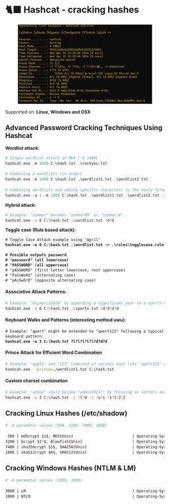 # 🐈‍⬛ Hashcat - cracking hashes

<figure><img src="../.gitbook/assets/image (4).png" alt=""><figcaption></figcaption></figure>

Supported on: **Linux, Windows and OSX**

## Advanced Password Cracking Techniques Using Hashcat

**Wordlist attack:**

```powershell
# Single wordlist attack on MD4 (-m 1400)
hashcat.exe -m 1400 C:\hash.txt .\rockyou.txt 

# Combining 2 wordlists (in order)
hashcat.exe -m 1400 C:\hash.txt .\wordlist1.txt .\wordlist2.txt 

# Combining wordlists and adding specific characters to the newly formed words
hashcat.exe -a 1 -m 1000 C:\hash.txt .\wordlist1.txt .\wordlist2.txt -j $- -k $!
```

**Hybrid attack:**&#x20;

```bash
# Example: "summer" becomes "summer89" or "summer!#".
hashcat.exe -a 6 C:\hash.txt .\wordlist.txt ?d?d
```

**Toggle case (Rule based attack):** &#x20;

<pre class="language-bash"><code class="lang-bash"># Toggle Case Attack example using "April"
<strong>hashcat.exe -a 0 C:\hash.txt .\wordlist.txt -r .\rules\togglecase.rule
</strong><strong>
</strong><strong># Possible outputs password
</strong><strong># "password" (all lowercase)
</strong><strong># "PASSWORD" (all uppercase)
</strong># "pASSWORD" (first letter lowercase, rest uppercase)
# "PaSsWoRd" (alternating case)
# "pAsSwOrD" (opposite alternating case)
</code></pre>

#### **Associative Attack Patterns:**

```bash
# Example: "Olympics2020" by appending a significant year to a sports-related word.
hashcat.exe -a 6 C:\hash.txt .\sports.txt ?d?d?d?d
```

#### **Keyboard Walks and Patterns (interesting method uwu):**

<pre class="language-bash"><code class="lang-bash"># Example: "qwert" might be extended to "qwert123" following a typical keyboard pattern.
<strong>hashcat.exe -a 3 C:\hash.txt ?l?l?l?l?l?d?d?d
</strong></code></pre>

#### **Prince Attack for Efficient Word Combination**

```bash
# Example: "apple" and "123" combined in various ways like "apple123" or "123apple".
hashcat.exe --prince=./wordlist1.txt C:\hash.txt
```

#### **Custom charset combination**

```bash
# Example: "admin" could become "admin2021!" by focusing on letters and digits with common special characters.
hashcat.exe -a 3 C:\hash.txt -1 ?l?d -2 ?u?s ?1?1?2?2
```

## Cracking Linux Hashes (/etc/shadow)

```bash
# -m parameter values (500, 3200, 7400, 1800)

 500 | md5crypt $1$, MD5(Unix)                          | Operating-Systems
3200 | bcrypt $2*$, Blowfish(Unix)                      | Operating-Systems
7400 | sha256crypt $5$, SHA256(Unix)                    | Operating-Systems
1800 | sha512crypt $6$, SHA512(Unix)                    | Operating-Systems
```



## Cracking Windows Hashes (NTLM & LM)

```bash
# -m parameter values (3000, 1000)

3000 | LM                                               | Operating-Systems
1000 | NTLM                                             | Operating-Systems                 | Operating-Systems
```

